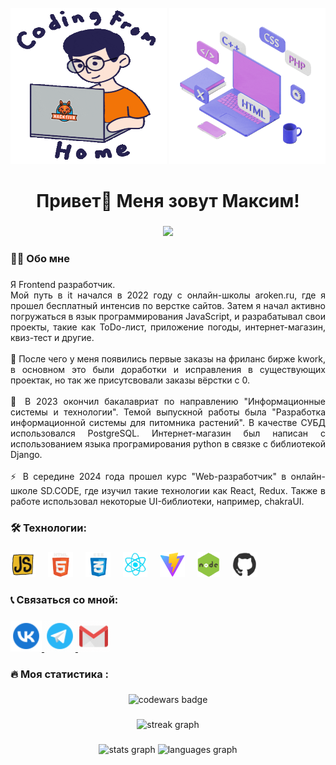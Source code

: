 <br clear="both">

<div align="center">
  <img height="250" width="250" src="./assets/people.gif"  />
  <img height="250" width="250" src="./assets/pc.gif"  />
</div>

###

<h1 align="center">Привет👋 Меня зовут Максим!</h1>

###

<div align="center">
  <img src="https://visitor-badge.laobi.icu/badge?page_id=fapmit.maximfetisov&"  />
</div>

###

<h3 align="left">👩‍💻  Обо мне</h3>

###

<p align="justify "> Я Frontend разработчик.<br>Мой путь в it начался в 2022 году с онлайн-школы aroken.ru, где я прошел бесплатный интенсив по верстке сайтов. Затем я начал активно погружаться в язык программирования JavaScript, и разрабатывал свои проекты, такие как ToDo-лист, приложение погоды, интернет-магазин, квиз-тест и другие.<br><br>💸 После чего у меня появились первые заказы на фриланс бирже kwork, в основном это были доработки и исправления в существующих проектак, но так же присутсвовали заказы вёрстки с 0. <br><br>🏫 В 2023 окончил бакалавриат по направлению "Информационные системы и технологии". Темой выпускной работы была "Разработка информационной системы для питомника растений". В качестве СУБД использовался PostgreSQL. Интернет-магазин был написан с использованием языка програмирования python в связке с библиотекой Django.<br><br>⚡️ В середине 2024 года прошел курс "Web-разработчик" в онлайн-школе SD.CODE, где изучил такие технологии как React, Redux. Также в работе использовал некоторые UI-библиотеки, например, chakraUI.

###

<h3 align="left">🛠 Технологии:</h3>

###

<div align="left">
  <img src="./assets/js-icon.gif" height="40" alt="js logo"  />
  <img width="12" />
  <img src="./assets/html-icon.gif" height="40" alt="html logo"  />
  <img width="12" />
  <img src="./assets/css-icon.gif" height="40" alt="css logo"  />
  <img width="12" />
  <img src="./assets/react-icon.gif" height="40" alt="react logo"  />
  <img width="12" />
  <img src="./assets/vite-icon.svg" height="40" alt="vite logo"  />
  <img width="12" />
  <img src="./assets/nodejs-icon.gif" height="40" alt="nodejs logo"  />
  <img width="12" />
  <img src="./assets/github-icon.gif" height="40" alt="github logo"  />
  
</div>

###

<h3 align="left">📞 Связаться со мной:</h3>

###

<div align="left">
  <a href="https://www.vk.com/fap_mit" target="_blank" >
    <img src="./assets/vk-icon.gif" height="50" alt="vk logo"/>
  </a>
  <a href="https://t.me/fap_mit" target="_blank">
    <img src="./assets/tg-icon.gif" height="50" alt="telegram logo" />
  </a>
  <a href="mailto:fapmit01@gmail.com" target="_blank">
    <img src="./assets/gmail-icon.gif" height="50" alt="telegram logo" />
  </a>
</div>

###

<h3 align="left">🔥   Моя статистика :</h3>

###

<div align="center">
  <img src="https://www.codewars.com/users/FapMit/badges/large" height="65" alt="codewars badge"  />
</div>

###

<div align="center">
  <img src="https://streak-stats.demolab.com?user=fapmit&locale=en&mode=daily&theme=dark&hide_border=false&border_radius=5&order=3" height="258" alt="streak graph"  />
</div>

###

<div align="center">
  <img src="https://github-readme-stats.vercel.app/api?username=fapmit&hide_title=false&hide_rank=false&show_icons=true&include_all_commits=true&count_private=true&disable_animations=false&theme=dracula&locale=en&hide_border=false&order=1" height="150" alt="stats graph"  />
  <img src="https://github-readme-stats.vercel.app/api/top-langs?username=fapmit&locale=en&hide_title=false&layout=compact&card_width=320&langs_count=5&theme=dracula&hide_border=false&order=2" height="150" alt="languages graph"  />
</div>

###
